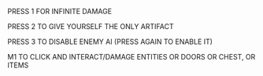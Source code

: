 PRESS 1 FOR INFINITE DAMAGE

PRESS 2 TO GIVE YOURSELF THE ONLY ARTIFACT

PRESS 3 TO DISABLE ENEMY AI (PRESS AGAIN TO ENABLE IT)

M1 TO CLICK AND INTERACT/DAMAGE ENTITIES OR DOORS OR CHEST, OR ITEMS
